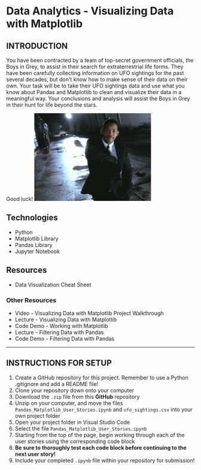 # Data Analytics - Visualizing Data with Matplotlib

## INTRODUCTION

You have been contracted by a team of top-secret government officials, the Boys in Grey, to assist in their search for extraterrestrial life forms.  They have been carefully collecting information on UFO sightings for the past several decades, but don't know how to make sense of their data on their own.  Your task will be to take their UFO sightings data and use what you know about Pandas and Matplotlib to clean and visualize their data in a meaningful way.  Your conclusions and analysis will assist the Boys in Grey in their hunt for life beyond the stars.

Good luck!
![MIB](/assets/MIB.gif)
## Technologies
* Python
* Matplotlib Library
* Pandas Library
* Jupyter Notebook

## Resources
* Data Visualization Cheat Sheet

### Other Resources
* Video - Visualizing Data with Matplotlib Project Walkthrough
* Lecture - Visualizing Data with Matplotlib
* Code Demo - Working with Matplotlib
* Lecture - Filtering Data with Pandas
* Code Demo - Filtering Data with Pandas
---
## INSTRUCTIONS FOR SETUP

1. Create a GitHub repository for this project.  Remember to use a Python .gitignore and add a README file!
2. Clone your repository down onto your computer
3. Download the `.zip` file from this **GitHub** repository
4. Unzip on your computer, and move the files `Pandas_Matplotlib_User_Stories.ipynb` and `ufo_sightings.csv` into your own project folder
5. Open your project folder in Visual Studio Code
6. Select the file `Pandas_Matplotlib_User_Stories.ipynb`
7. Starting from the top of the page, begin working through each of the user stories using the corresponding code block
8. **Be sure to thoroughly test each code block before continuing to the next user story!**
9. Include your completed `.ipynb` file within your repository for submission!
